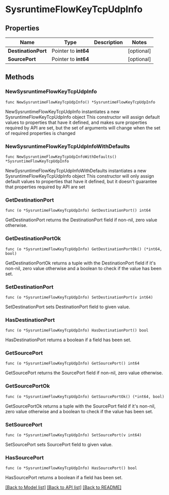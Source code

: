 # SysruntimeFlowKeyTcpUdpInfo

## Properties

Name | Type | Description | Notes
------------ | ------------- | ------------- | -------------
**DestinationPort** | Pointer to **int64** |  | [optional] 
**SourcePort** | Pointer to **int64** |  | [optional] 

## Methods

### NewSysruntimeFlowKeyTcpUdpInfo

`func NewSysruntimeFlowKeyTcpUdpInfo() *SysruntimeFlowKeyTcpUdpInfo`

NewSysruntimeFlowKeyTcpUdpInfo instantiates a new SysruntimeFlowKeyTcpUdpInfo object
This constructor will assign default values to properties that have it defined,
and makes sure properties required by API are set, but the set of arguments
will change when the set of required properties is changed

### NewSysruntimeFlowKeyTcpUdpInfoWithDefaults

`func NewSysruntimeFlowKeyTcpUdpInfoWithDefaults() *SysruntimeFlowKeyTcpUdpInfo`

NewSysruntimeFlowKeyTcpUdpInfoWithDefaults instantiates a new SysruntimeFlowKeyTcpUdpInfo object
This constructor will only assign default values to properties that have it defined,
but it doesn't guarantee that properties required by API are set

### GetDestinationPort

`func (o *SysruntimeFlowKeyTcpUdpInfo) GetDestinationPort() int64`

GetDestinationPort returns the DestinationPort field if non-nil, zero value otherwise.

### GetDestinationPortOk

`func (o *SysruntimeFlowKeyTcpUdpInfo) GetDestinationPortOk() (*int64, bool)`

GetDestinationPortOk returns a tuple with the DestinationPort field if it's non-nil, zero value otherwise
and a boolean to check if the value has been set.

### SetDestinationPort

`func (o *SysruntimeFlowKeyTcpUdpInfo) SetDestinationPort(v int64)`

SetDestinationPort sets DestinationPort field to given value.

### HasDestinationPort

`func (o *SysruntimeFlowKeyTcpUdpInfo) HasDestinationPort() bool`

HasDestinationPort returns a boolean if a field has been set.

### GetSourcePort

`func (o *SysruntimeFlowKeyTcpUdpInfo) GetSourcePort() int64`

GetSourcePort returns the SourcePort field if non-nil, zero value otherwise.

### GetSourcePortOk

`func (o *SysruntimeFlowKeyTcpUdpInfo) GetSourcePortOk() (*int64, bool)`

GetSourcePortOk returns a tuple with the SourcePort field if it's non-nil, zero value otherwise
and a boolean to check if the value has been set.

### SetSourcePort

`func (o *SysruntimeFlowKeyTcpUdpInfo) SetSourcePort(v int64)`

SetSourcePort sets SourcePort field to given value.

### HasSourcePort

`func (o *SysruntimeFlowKeyTcpUdpInfo) HasSourcePort() bool`

HasSourcePort returns a boolean if a field has been set.


[[Back to Model list]](../README.md#documentation-for-models) [[Back to API list]](../README.md#documentation-for-api-endpoints) [[Back to README]](../README.md)


